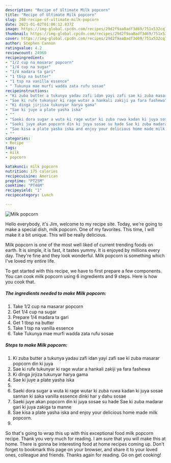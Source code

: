 ```yaml
---
description: "Recipe of Ultimate Milk popcorn"
title: "Recipe of Ultimate Milk popcorn"
slug: 208-recipe-of-ultimate-milk-popcorn
date: 2021-01-02T01:06:12.837Z
image: https://img-global.cpcdn.com/recipes/29d2f9aa0adf3d69/751x532cq70/milk-popcorn-recipe-main-photo.jpg
thumbnail: https://img-global.cpcdn.com/recipes/29d2f9aa0adf3d69/751x532cq70/milk-popcorn-recipe-main-photo.jpg
cover: https://img-global.cpcdn.com/recipes/29d2f9aa0adf3d69/751x532cq70/milk-popcorn-recipe-main-photo.jpg
author: Stephen Cannon
ratingvalue: 4.2
reviewcount: 24960
recipeingredient:
- "1/2 cup na masarar popcorn"
- "1/4 cup na sugar"
- "1/4 madara ta gari"
- "1 tbsp na butter"
- "1 tsp na vanilla essence"
- " Tukunya mae murfi wadda zata rufu sosae"
recipeinstructions:
- "Ki zuba butter a tukunya yadau zafi idan yayi zafi sae ki zuba masarar popcorn din ki juya"
- "Sae ki rufe tukunyar ki rage wutar a hankali zakiji ya fara fashewa"
- "Ki dinga jirjiza tukunyar harya gama"
- "Sae ki juye a plate yasha iska"
- ""
- "Saeki dora sugar a wuta ki rage wutar ki zuba ruwa kadan ki juya sosae sannan ki saka vanilla essence dinki har y dahu sosae"
- "Saeki juye akan popcorn din ki juya sosae su hade Sae ki zuba madarar gari ki juya zakiga ta manne"
- "Sae kisa a plate yasha iska and enjoy your delicious home made milk popcorn."
- ""
categories:
- Recipe
tags:
- milk
- popcorn

katakunci: milk popcorn 
nutrition: 175 calories
recipecuisine: American
preptime: "PT25M"
cooktime: "PT46M"
recipeyield: "1"
recipecategory: Lunch

---
```



![Milk popcorn](https://img-global.cpcdn.com/recipes/29d2f9aa0adf3d69/751x532cq70/milk-popcorn-recipe-main-photo.jpg)

Hello everybody, it's Jim, welcome to my recipe site. Today, we're going to make a special dish, milk popcorn. One of my favorites. This time, I will make it a bit unique. This will be really delicious.



Milk popcorn is one of the most well liked of current trending foods on earth. It is simple, it is fast, it tastes yummy. It is enjoyed by millions every day. They're fine and they look wonderful. Milk popcorn is something which I've loved my entire life.


To get started with this recipe, we have to first prepare a few components. You can cook milk popcorn using 6 ingredients and 9 steps. Here is how you cook that.

<!--inarticleads1-->

##### The ingredients needed to make Milk popcorn:

1. Take 1/2 cup na masarar popcorn
1. Get 1/4 cup na sugar
1. Prepare 1/4 madara ta gari
1. Get 1 tbsp na butter
1. Take 1 tsp na vanilla essence
1. Take  Tukunya mae murfi wadda zata rufu sosae




<!--inarticleads2-->

##### Steps to make Milk popcorn:

1. Ki zuba butter a tukunya yadau zafi idan yayi zafi sae ki zuba masarar popcorn din ki juya
1. Sae ki rufe tukunyar ki rage wutar a hankali zakiji ya fara fashewa
1. Ki dinga jirjiza tukunyar harya gama
1. Sae ki juye a plate yasha iska
1. 
1. Saeki dora sugar a wuta ki rage wutar ki zuba ruwa kadan ki juya sosae sannan ki saka vanilla essence dinki har y dahu sosae
1. Saeki juye akan popcorn din ki juya sosae su hade Sae ki zuba madarar gari ki juya zakiga ta manne
1. Sae kisa a plate yasha iska and enjoy your delicious home made milk popcorn.
1. 




So that's going to wrap this up with this exceptional food milk popcorn recipe. Thank you very much for reading. I am sure that you will make this at home. There is gonna be interesting food at home recipes coming up. Don't forget to bookmark this page on your browser, and share it to your loved ones, colleague and friends. Thanks again for reading. Go on get cooking!
